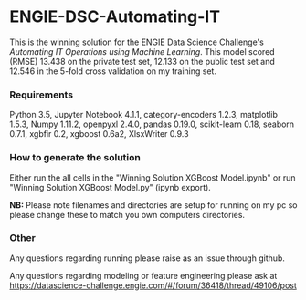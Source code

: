 ﻿# ENGIE-DSC-Automating-IT

This is the winning solution for the ENGIE Data Science Challenge's *Automating IT Operations using Machine Learning*. This model scored (RMSE) 13.438 on the private test set, 12.133 on the public test set and 12.546 in the 5-fold cross validation on my training set.


### Requirements

Python 3.5, Jupyter Notebook 4.1.1, category-encoders 1.2.3, matplotlib 1.5.3, Numpy 1.11.2,
openpyxl 2.4.0, pandas 0.19.0, scikit-learn 0.18, seaborn 0.7.1, xgbfir 0.2, xgboost 0.6a2,
XlsxWriter 0.9.3


### How to generate the solution

Either run the all cells in the "Winning Solution XGBoost Model.ipynb" or run 
"Winning Solution XGBoost Model.py" (ipynb export).

**NB:** Please note filenames and directories are setup for running on my pc so please change
these to match you own computers directories.


### Other

Any questions regarding running please raise as an issue through github.

Any questions regarding modeling or feature engineering please ask at https://datascience-challenge.engie.com/#/forum/36418/thread/49106/post

